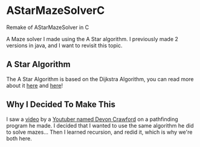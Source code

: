 # AStarMazeSolverC
Remake of AStarMazeSolver in C

A Maze solver I made using the A Star algorithm. I previously made 2 versions in java, and I want to revisit this topic.

## A Star Algorithm
The A Star Algorithm is based on the Dijkstra Algorithm, you can read more about it [here](https://medium.com/@nicholas.w.swift/easy-a-star-pathfinding-7e6689c7f7b2) and [here](https://en.wikipedia.org/wiki/A*_search_algorithm)!

## Why I Decided To Make This
I saw a [video](https://www.youtube.com/watch?v=1-YPj5Vt0oQ) by a [Youtuber named Devon Crawford](https://www.youtube.com/channel/UCDrekHmOnkptxq3gUU0IyfA) on a pathfinding program he made. I decided that I wanted to use the same algorithm he did to solve mazes... Then I learned recursion, and redid it, which is why we're both here.

